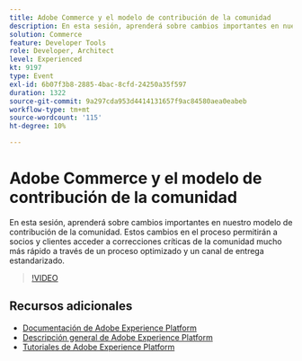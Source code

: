 ```yaml
---
title: Adobe Commerce y el modelo de contribución de la comunidad
description: En esta sesión, aprenderá sobre cambios importantes en nuestro modelo de contribución de la comunidad. Estos cambios en el proceso permitirán a socios y clientes acceder a correcciones críticas de la comunidad mucho más rápido a través de un proceso optimizado y un canal de entrega estandarizado.
solution: Commerce
feature: Developer Tools
role: Developer, Architect
level: Experienced
kt: 9197
type: Event
exl-id: 6b07f3b8-2885-4bac-8cfd-24250a35f597
duration: 1322
source-git-commit: 9a297cda953d4414131657f9ac84580aea0eabeb
workflow-type: tm+mt
source-wordcount: '115'
ht-degree: 10%

---
```


# Adobe Commerce y el modelo de contribución de la comunidad

En esta sesión, aprenderá sobre cambios importantes en nuestro modelo de contribución de la comunidad. Estos cambios en el proceso permitirán a socios y clientes acceder a correcciones críticas de la comunidad mucho más rápido a través de un proceso optimizado y un canal de entrega estandarizado.

>[!VIDEO](https://video.tv.adobe.com/v/337766/?quality=12&learn=on&hidetitle=true)

## Recursos adicionales

- [Documentación de Adobe Experience Platform](https://experienceleague.adobe.com/docs/experience-platform.html)
- [Descripción general de Adobe Experience Platform](https://experienceleague.adobe.com/docs/experience-platform/landing/home.html?lang=es)
- [Tutoriales de Adobe Experience Platform](https://experienceleague.adobe.com/docs/platform-learn/tutorials/overview.html?lang=es)
